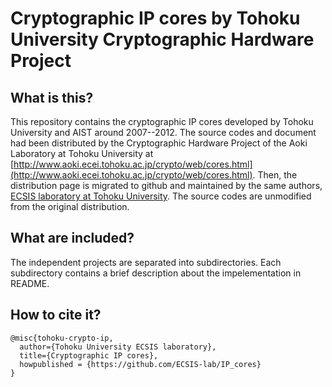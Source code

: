 # Cryptographic IP cores by Tohoku University Cryptographic Hardware Project

##  What is this?

This repository contains the cryptographic IP cores developed by Tohoku University and AIST around 2007--2012. The source codes and document had been distributed by the Cryptographic Hardware Project of the Aoki Laboratory at Tohoku University at [http://www.aoki.ecei.tohoku.ac.jp/crypto/web/cores.html](http://www.aoki.ecei.tohoku.ac.jp/crypto/web/cores.html).
Then, the distribution page is migrated to github and maintained by the same authors, [ECSIS laboratory at Tohoku University](TBD). The source codes are unmodified from the original distribution.

## What are included?

The independent projects are separated into subdirectories. Each subdirectory contains a brief description about the impelementation in README.

## How to cite it?
```
@misc{tohoku-crypto-ip,
  author={Tohoku University ECSIS laboratory},
  title={Cryptographic IP cores},
  howpublished = {https://github.com/ECSIS-lab/IP_cores}
}
```




